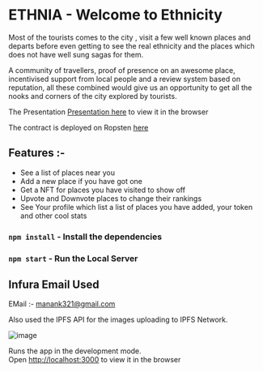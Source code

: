 # ETHNIA - Welcome to Ethnicity

Most of the tourists comes to the city , visit a few well known places and departs before even getting to see the real ethnicity and the places which does not have well sung sagas for them. 

A community of travellers, proof of presence on an awesome place, incentivised support from local people and a review system based on reputation, all these combined would give us an opportunity to get all the nooks and corners of the city explored by tourists.

The Presentation [Presentation here](https://docs.google.com/presentation/d/1NRG9JnlBMy1oT-5tYfwuPytZlMY01GlnujEx9XmLNN8/edit#slide=id.p11) to view it in the browser

The contract is deployed on Ropsten [here](https://raw.githubusercontent.com/Man-Jain/EthNia/master/deployed_contracts.txt)

## Features :- 
- See a list of places near you
- Add a new place if you have got one
- Get a NFT for places you have visited to show off 
- Upvote and Downvote places to change their rankings
- See Your profile which list a list of places you have added, your token and other cool stats

### `npm install` - Install the dependencies
### `npm start` - Run the Local Server

## Infura Email Used
EMail :- manank321@gmail.com

Also used the IPFS API for the images uploading to IPFS Network.

![image](https://github.com/Man-Jain/EthNia/blob/master/Screenshot_2020-01-09%20Ethereum%20API%20IPFS%20API%20Gateway%20ETH%20Nodes%20as%20a%20Service%20Infura.png)

Runs the app in the development mode.<br>
Open [http://localhost:3000](http://localhost:3000) to view it in the browser
